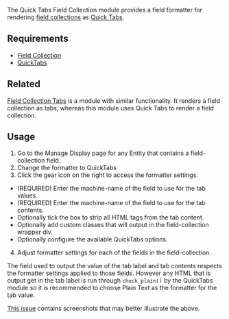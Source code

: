 The Quick Tabs Field Collection module provides a field formatter for rendering [field collections][1] as [Quick Tabs][2].

## Requirements

* [Field Collection][1]
* [QuickTabs][2]

## Related

[Field Collection Tabs][3] is a module with similar functionality. It renders a field collection as tabs, whereas this module uses Quick Tabs to render a field collection.

## Usage

1. Go to the Manage Display page for any Entity that contains a field-collection field.
2. Change the formatter to QuickTabs
3. Click the gear icon on the right to access the formatter settings.
  * (REQUIRED) Enter the machine-name of the field to use for the tab values.
  * (REQUIRED) Enter the machine-name of the field to use for the tab contents.
  * Optionally tick the box to strip all HTML tags from the tab content.
  * Optionally add custom classes that will output in the field-collection wrapper div.
  * Optionally configure the available QuickTabs options.
4. Adjust formatter settings for each of the fields in the field-collection.

  The field used to output the value of the tab label and tab contents respects the formatter settings applied to those fields. However any HTML that is output get in the tab label is run through `check_plain()` by the QuickTabs module so it is recommended to choose Plain Text as the formatter for the tab value.

[This issue][4] contains screenshots that may better illustrate the above.

[1]: http://drupal.org/project/field_collection
[2]: http://drupal.org/project/quicktabs
[3]: http://drupal.org/project/field_collection_tabs
[4]: http://drupal.org/node/1902254#comment-7000450

